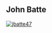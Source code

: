 ## John Batte ##
[![jbatte47](https://2.gravatar.com/avatar/b1899db8787beae16722d2e482808fe7?s=200)](https://github.com/jbatte47)